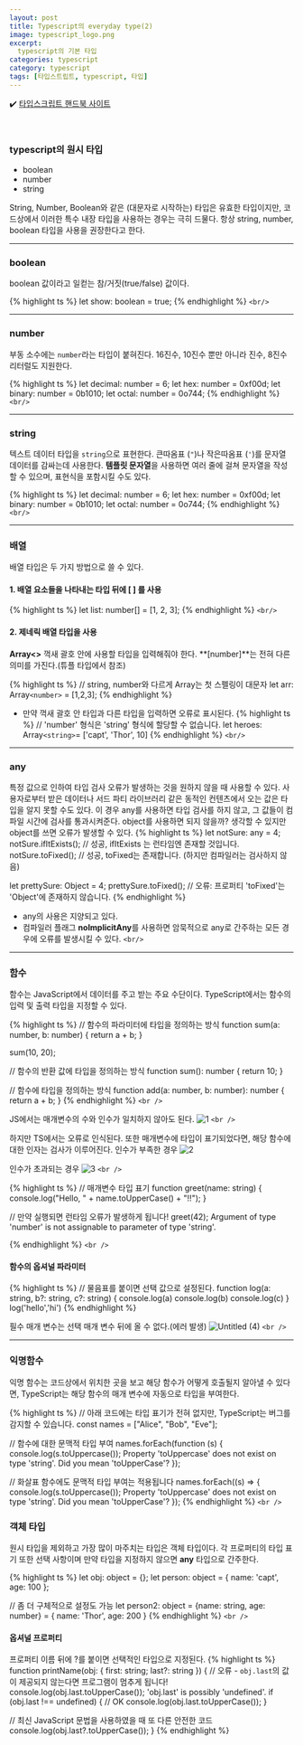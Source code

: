 ```yaml
---
layout: post
title: Typescript의 everyday type(2)
image: typescript_logo.png
excerpt: 
  typescript의 기본 타입
categories: typescript
category: typescript
tags: [타입스트립트, typescript, 타입]
---
```

✔️ [타입스크립트 핸드북 사이트](https://www.typescriptlang.org/ko/docs/handbook/2/everyday-types.html)

<br />

### typescript의 원시 타입

- boolean
- number
- string

String, Number, Boolean와 같은 (대문자로 시작하는) 타입은 유효한 타입이지만, 코드상에서 이러한 특수 내장 타입을 사용하는 경우는 극히 드물다.
항상 string, number, boolean 타입을 사용을 권장한다고 한다.

---

### boolean

boolean 값이라고 일컫는 참/거짓(true/false) 값이다.

{% highlight ts %}
let show: boolean = true;
{% endhighlight %}
`<br/>`

---

### number

부동 소수에는 `number`라는 타입이 붙혀진다.
16진수, 10진수 뿐만 아니라 진수, 8진수 리터럴도 지원한다.

{% highlight ts %}
let decimal: number = 6;
let hex: number = 0xf00d;
let binary: number = 0b1010;
let octal: number = 0o744;
{% endhighlight %}
`<br/>`

---

### string

텍스트 데이터 타입을 `string`으로 표현한다.
큰따옴표 (`"`)나 작은따옴표 (`'`)를 문자열 데이터를 감싸는데 사용한다.
**템플릿 문자열**을 사용하면 여러 줄에 걸쳐 문자열을 작성할 수 있으며, 표현식을 포함시킬 수도 있다.

{% highlight ts %}
let decimal: number = 6;
let hex: number = 0xf00d;
let binary: number = 0b1010;
let octal: number = 0o744;
{% endhighlight %}
`<br/>`

---

### 배열

배열 타입은 두 가지 방법으로 쓸 수 있다.

#### 1. 배열 요소들을 나타내는 타입 뒤에 [ ] 를 사용

{% highlight ts %}
let list: number[] = [1, 2, 3];
{% endhighlight %}
`<br/>`

#### 2. 제네릭 배열 타입을 사용

**Array<>** 꺽새 괄호 안에 사용할 타입을 입력해줘야 한다.
**[number]**는 전혀 다른 의미를 가진다.(튜플 타입에서 참조)

{% highlight ts %}
// string, number와 다르게 Array는 첫 스펠링이 대문자
let arr: Array`<number>` = [1,2,3];
{% endhighlight %}

- 만약 꺽새 괄호 안 타입과 다른 타입을 입력하면 오류로 표시된다.
  {% highlight ts %}
  // 'number' 형식은 'string' 형식에 할당할 수 없습니다.
  let heroes: Array`<string>`= ['capt', 'Thor', 10]
  {% endhighlight %}
  `<br/>`

---

### any

특정 값으로 인하여 타입 검사 오류가 발생하는 것을 원하지 않을 때 사용할 수 있다.
사용자로부터 받은 데이터나 서드 파티 라이브러리 같은 동적인 컨텐츠에서 오는 값은 타입을 알지 못할 수도 있다.
이 경우 any를 사용하면 타입 검사를 하지 않고, 그 값들이 컴파일 시간에 검사를 통과시켜준다.
object를 사용하면 되지 않을까? 생각할 수 있지만 object를 쓰면 오류가 발생할 수 있다.
{% highlight ts %}
let notSure: any = 4;
notSure.ifItExists(); // 성공, ifItExists 는 런타임엔 존재할 것입니다.
notSure.toFixed(); // 성공, toFixed는 존재합니다. (하지만 컴파일러는 검사하지 않음)

let prettySure: Object = 4;
prettySure.toFixed(); // 오류: 프로퍼티 'toFixed'는 'Object'에 존재하지 않습니다.
{% endhighlight %}

- any의 사용은 지양되고 있다.
- 컴파일러 플래그 **noImplicitAny**를 사용하면 암묵적으로 any로 간주하는 모든 경우에 오류를 발생시킬 수 있다.
  `<br/>`

---

### 함수

함수는 JavaScript에서 데이터를 주고 받는 주요 수단이다.
TypeScript에서는 함수의 입력 및 출력 타입을 지정할 수 있다.

{% highlight ts %}
// 함수의 파라미터에 타입을 정의하는 방식
function sum(a: number, b: number) {
  return a + b;
}

sum(10, 20);

// 함수의 반환 값에 타입을 정의하는 방식
function sum(): number {
	return 10;
}

// 함수에 타입을 정의하는 방식
function add(a: number, b: number): number {
	return a + b;
}
{% endhighlight %}
`<br />`

JS에서는 매개변수의 수와 인수가 일치하지 않아도 된다.
![1](https://github.com/DaYoung-woo/DaYoung-woo.github.io/assets/131967254/94c0b2bb-9a7e-4184-b1eb-b7d350e59718)
`<br />`

하지만 TS에서는 오류로 인식된다.
또한 매개변수에 타입이 표기되었다면, 해당 함수에 대한 인자는 검사가 이루어진다.
인수가 부족한 경우
![2](https://github.com/DaYoung-woo/DaYoung-woo.github.io/assets/131967254/f35ddc45-9941-45ac-bf17-bbfd3f8fde59)

인수가 초과되는 경우
![3](https://github.com/DaYoung-woo/DaYoung-woo.github.io/assets/131967254/e5768c32-67d0-4de9-baa8-0a959ae5ff70)
`<br />`

{% highlight ts %}
// 매개변수 타입 표기
function greet(name: string) {
  console.log("Hello, " + name.toUpperCase() + "!!");
}

// 만약 실행되면 런타임 오류가 발생하게 됩니다!
greet(42);
Argument of type 'number' is not assignable to parameter of type 'string'.

{% endhighlight %}
`<br />`

#### 함수의 옵셔널 파라미터

{% highlight ts %}
// 물음표를 붙이면 선택 값으로 설정된다.
function log(a: string, b?: string, c?: string) {
  console.log(a)
  console.log(b)
  console.log(c)
}
log('hello','hi')
{% endhighlight %}

필수 매개 변수는 선택 매개 변수 뒤에 올 수 없다.(에러 발생)
![Untitled (4)](https://github.com/DaYoung-woo/DaYoung-woo.github.io/assets/131967254/408880d8-c75f-4672-8033-3dac6a3bb83a)
`<br />`

---

### 익명함수

익명 함수는 코드상에서 위치한 곳을 보고 해당 함수가 어떻게 호출될지 알아낼 수 있다면, TypeScript는 해당 함수의 매개 변수에 자동으로 타입을 부여한다.

{% highlight ts %}
// 아래 코드에는 타입 표기가 전혀 없지만, TypeScript는 버그를 감지할 수 있습니다.
const names = ["Alice", "Bob", "Eve"];

// 함수에 대한 문맥적 타입 부여
names.forEach(function (s) {
  console.log(s.toUppercase());
Property 'toUppercase' does not exist on type 'string'. Did you mean 'toUpperCase'?
});

// 화살표 함수에도 문맥적 타입 부여는 적용됩니다
names.forEach((s) => {
  console.log(s.toUppercase());
Property 'toUppercase' does not exist on type 'string'. Did you mean 'toUpperCase'?
});
{% endhighlight %}
`<br />`

### 객체 타입

원시 타입을 제외하고 가장 많이 마주치는 타입은 객체 타입이다.
각 프로퍼티의 타입 표기 또한 선택 사항이며 만약 타입을 지정하지 않으면 **any** 타입으로 간주한다.

{% highlight ts %}
let obj: object = {};
let person: object = {
	name: 'capt',
	age: 100
};

// 좀 더 구체적으로 설정도 가능
let person2: object = {name: string, age: number} = {
	name: 'Thor',
	age: 200
}
{% endhighlight %}
`<br />`

#### 옵셔널 프로퍼티

프로퍼티 이름 뒤에 ?를 붙이면 선택적인 타입으로 지정된다.
{% highlight ts %}
function printName(obj: { first: string; last?: string }) {
  // 오류 - `obj.last`의 값이 제공되지 않는다면 프로그램이 멈추게 됩니다!
  console.log(obj.last.toUpperCase());
'obj.last' is possibly 'undefined'.
  if (obj.last !== undefined) {
    // OK
    console.log(obj.last.toUpperCase());
  }

  // 최신 JavaScript 문법을 사용하였을 때 또 다른 안전한 코드
  console.log(obj.last?.toUpperCase());
}
{% endhighlight %}
